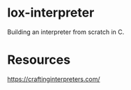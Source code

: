 # lox-interpreter

Building an interpreter from scratch in C.

# Resources

https://craftinginterpreters.com/
